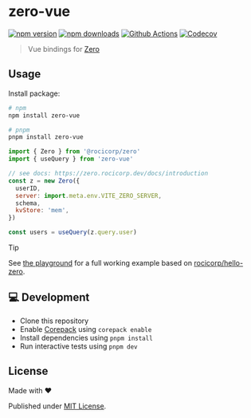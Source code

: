 # zero-vue

[![npm version][npm-version-src]][npm-version-href]
[![npm downloads][npm-downloads-src]][npm-downloads-href]
[![Github Actions][github-actions-src]][github-actions-href]
[![Codecov][codecov-src]][codecov-href]

> Vue bindings for [Zero](https://zero.rocicorp.dev/)

## Usage

Install package:

```sh
# npm
npm install zero-vue

# pnpm
pnpm install zero-vue
```

```js
import { Zero } from '@rocicorp/zero'
import { useQuery } from 'zero-vue'

// see docs: https://zero.rocicorp.dev/docs/introduction
const z = new Zero({
  userID,
  server: import.meta.env.VITE_ZERO_SERVER,
  schema,
  kvStore: 'mem',
})

const users = useQuery(z.query.user)
```

> [!TIP]
> See [the playground](./playground) for a full working example based on [rocicorp/hello-zero](https://github.com/rocicorp/hello-zero).

## 💻 Development

- Clone this repository
- Enable [Corepack](https://github.com/nodejs/corepack) using `corepack enable`
- Install dependencies using `pnpm install`
- Run interactive tests using `pnpm dev`

## License

Made with ❤️

Published under [MIT License](./LICENCE).

<!-- Badges -->

[npm-version-src]: https://img.shields.io/npm/v/zero-vue?style=flat-square
[npm-version-href]: https://npmjs.com/package/zero-vue
[npm-downloads-src]: https://img.shields.io/npm/dm/zero-vue?style=flat-square
[npm-downloads-href]: https://npm.chart.dev/zero-vue
[github-actions-src]: https://img.shields.io/github/actions/workflow/status/danielroe/zero-vue/ci.yml?branch=main&style=flat-square
[github-actions-href]: https://github.com/danielroe/zero-vue/actions?query=workflow%3Aci
[codecov-src]: https://img.shields.io/codecov/c/gh/danielroe/zero-vue/main?style=flat-square
[codecov-href]: https://codecov.io/gh/danielroe/zero-vue
